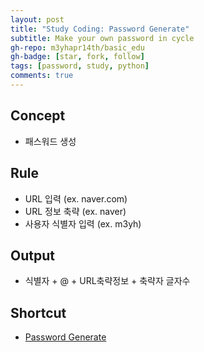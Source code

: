 ```yaml
---
layout: post
title: "Study Coding: Password Generate"
subtitle: Make your own password in cycle
gh-repo: m3yhapr14th/basic_edu
gh-badge: [star, fork, follow]
tags: [password, study, python]
comments: true
---
```


## Concept
- 패스워드 생성

## Rule
- URL 입력 (ex. naver.com)
- URL 정보 축략 (ex. naver)
- 사용자 식별자 입력 (ex. m3yh)

## Output
- 식별자 + @ + URL축략정보 + 축략자 글자수

## Shortcut
- [Password Generate](/code/python/pw_gen)